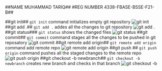 ##NAME      MUHAMMAD TARIQ##
#REG NUMBER 4338-FBASE-BSSE-F21-B##

##git init##
```git init``` command initializes empty git repository
![git init](images/git_init.png)
##git add .##
```git add .``` addes all the changes to git repository
![git add .](images/git_add.png)
##git status###
```git status``` shows the changed files
![git status](images/git_status.png)
##git commit##
```git commit``` command stages all the changes to be pushed in git reposatory
![git commit](images/git_commit.png)
##git remote add origin##
```git remote add origin``` command add remote repo
![git remote add origin](images/git_remote.png)
##git push ##
```git push origin``` command pushes all the staged changes to the remote repo
![git push origin](images/git_push.png)
##git checkout -b newbranch##
```git checkout -b newbranch``` creates new branch and checks in that branch
![git checkout -b <branchname>](images/git_checkout.png)
